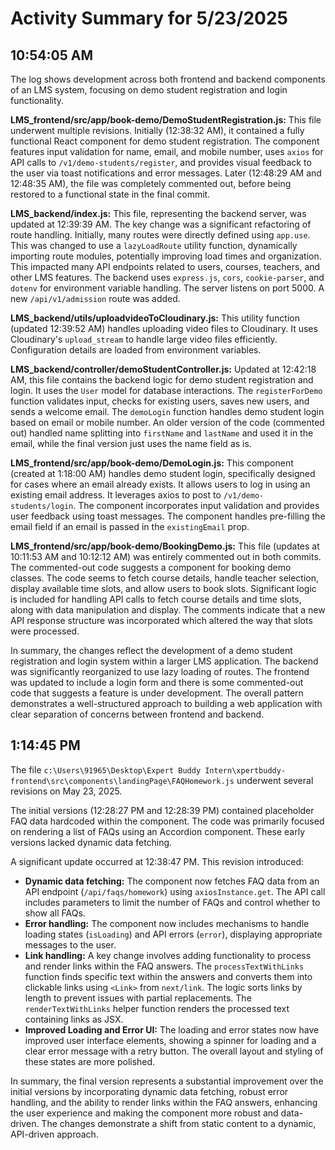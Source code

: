 # Activity Summary for 5/23/2025

## 10:54:05 AM
The log shows development across both frontend and backend components of an LMS system, focusing on demo student registration and login functionality.

**LMS_frontend/src/app/book-demo/DemoStudentRegistration.js:** This file underwent multiple revisions.  Initially (12:38:32 AM), it contained a fully functional React component for demo student registration.  The component features input validation for name, email, and mobile number, uses `axios` for API calls to `/v1/demo-students/register`, and provides visual feedback to the user via toast notifications and error messages.  Later (12:48:29 AM and 12:48:35 AM), the file was completely commented out, before being restored to a functional state in the final commit.

**LMS_backend/index.js:** This file, representing the backend server, was updated at 12:39:39 AM. The key change was a significant refactoring of route handling. Initially, many routes were directly defined using `app.use`. This was changed to use a `lazyLoadRoute` utility function, dynamically importing route modules, potentially improving load times and organization.  This impacted many API endpoints related to users, courses, teachers, and other LMS features.  The backend uses `express.js`, `cors`, `cookie-parser`, and `dotenv` for environment variable handling.  The server listens on port 5000.  A new `/api/v1/admission` route was added.

**LMS_backend/utils/uploadvideoToCloudinary.js:** This utility function (updated 12:39:52 AM) handles uploading video files to Cloudinary. It uses Cloudinary's `upload_stream` to handle large video files efficiently.  Configuration details are loaded from environment variables.

**LMS_backend/controller/demoStudentController.js:** Updated at 12:42:18 AM, this file contains the backend logic for demo student registration and login.  It uses the `User` model for database interactions.  The `registerForDemo` function validates input, checks for existing users, saves new users, and sends a welcome email.  The `demoLogin` function handles demo student login based on email or mobile number.  An older version of the code (commented out)  handled name splitting into `firstName` and `lastName` and used it in the email, while the final version just uses the name field as is.

**LMS_frontend/src/app/book-demo/DemoLogin.js:** This component (created at 1:18:00 AM) handles demo student login, specifically designed for cases where an email already exists. It allows users to log in using an existing email address.  It leverages axios to post to `/v1/demo-students/login`.  The component incorporates input validation and provides user feedback using toast messages. The component handles pre-filling the email field if an email is passed in the `existingEmail` prop.

**LMS_frontend/src/app/book-demo/BookingDemo.js:** This file (updates at 10:11:53 AM and 10:12:12 AM) was entirely commented out in both commits. The commented-out code suggests a component for booking demo classes. The code seems to fetch course details, handle teacher selection, display available time slots, and allow users to book slots.  Significant logic is included for handling API calls to fetch course details and time slots, along with data manipulation and display.  The comments indicate that a new API response structure was incorporated which altered the way that slots were processed.


In summary, the changes reflect the development of a demo student registration and login system within a larger LMS application.  The backend was significantly reorganized to use lazy loading of routes. The frontend was updated to include a login form and there is some commented-out code that suggests a feature is under development.  The overall pattern demonstrates a well-structured approach to building a web application with clear separation of concerns between frontend and backend.


## 1:14:45 PM
The file `c:\Users\91965\Desktop\Expert Buddy Intern\xpertbuddy-frontend\src\components\landingPage\FAQHomework.js` underwent several revisions on May 23, 2025.

The initial versions (12:28:27 PM and 12:28:39 PM) contained placeholder FAQ data hardcoded within the component.  The code was primarily focused on rendering a list of FAQs using an Accordion component.  These early versions lacked dynamic data fetching.

A significant update occurred at 12:38:47 PM. This revision introduced:

* **Dynamic data fetching:** The component now fetches FAQ data from an API endpoint (`/api/faqs/homework`) using `axiosInstance.get`.  The API call includes parameters to limit the number of FAQs and control whether to show all FAQs.
* **Error handling:** The component now includes mechanisms to handle loading states (`isLoading`) and API errors (`error`), displaying appropriate messages to the user.
* **Link handling:**  A key change involves adding functionality to process and render links within the FAQ answers. The `processTextWithLinks` function finds specific text within the answers and converts them into clickable links using `<Link>` from `next/link`.  The logic sorts links by length to prevent issues with partial replacements.  The `renderTextWithLinks` helper function renders the processed text containing links as JSX.
* **Improved Loading and Error UI:** The loading and error states now have improved user interface elements, showing a spinner for loading and a clear error message with a retry button.  The overall layout and styling of these states are more polished.

In summary, the final version represents a substantial improvement over the initial versions by incorporating dynamic data fetching, robust error handling, and the ability to render links within the FAQ answers, enhancing the user experience and making the component more robust and data-driven. The changes demonstrate a shift from static content to a dynamic, API-driven approach.
